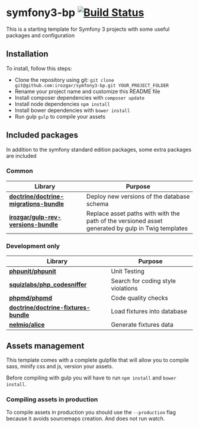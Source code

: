symfony3-bp [![Build Status](https://travis-ci.org/irozgar/symfony3-bp.svg?branch=master)](https://travis-ci.org/irozgar/symfony3-bp)
===========

This is a starting template for Symfony 3 projects with some useful packages and
configuration

## Installation
To install, follow this steps:
  - Clone the repository using git:
`git clone git@github.com:irozgar/symfony3-bp.git YOUR_PROJECT_FOLDER`
  - Rename your project name and customize this README file
  - Install composer dependencies with `composer update`
  - Install node dependencies `npm install`
  - Install bower dependencies with `bower install`
  - Run gulp `gulp` to compile your assets


## Included packages
In addition to the symfony standard edition packages, some extra packages are included

### Common
| Library | Purpose |
|---------|---------|
|__[doctrine/doctrine-migrations-bundle](https://github.com/doctrine/DoctrineMigrationsBundle)__|Deploy new versions of the database schema|
|__[irozgar/gulp-rev-versions-bundle](https://github.com/irozgar/gulp-rev-versions-bundle)__|Replace asset paths with with the path of the versioned asset generated by gulp in Twig templates|
 
### Development only
| Library | Purpose |
|---------|---------|
|__[phpunit/phpunit](https://github.com/sebastianbergmann/phpunit)__|Unit Testing|
|__[squizlabs/php_codesniffer](https://github.com/squizlabs/php_codesniffer)__|Search for coding style violations|
|__[phpmd/phpmd](https://github.com/phpmd/phpmd)__|Code quality checks|
|__[doctrine/doctrine-fixtures-bundle](https://github.com/doctrine/DoctrineFixturesBundle)__|Load fixtures into database|
|__[nelmio/alice](https://github.com/nelmio/alice)__|Generate fixtures data|

## Assets management
This template comes with a complete gulpfile that will allow you to compile sass,
minify css and js, version your assets.

Before compiling with gulp you will have to run `npm install` and `bower install`. 

### Compiling assets in production
To compile assets in production you should use the `--production` flag because it avoids sourcemaps
creation. And does not run watch.
